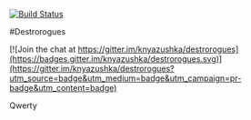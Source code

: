 [![Build Status](https://travis-ci.org/knyazushka/destrorogues.svg?branch=master)](https://travis-ci.org/knyazushka/destrorogues)

#Destrorogues

[![Join the chat at https://gitter.im/knyazushka/destrorogues](https://badges.gitter.im/knyazushka/destrorogues.svg)](https://gitter.im/knyazushka/destrorogues?utm_source=badge&utm_medium=badge&utm_campaign=pr-badge&utm_content=badge)

Qwerty
